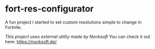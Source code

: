 # fort-res-configurator
A fun project I started to set custom resolutions simple to change in Fortnite.

*This project uses external utility made by Nocksoft*
You can check it out here: https://nocksoft.de/

